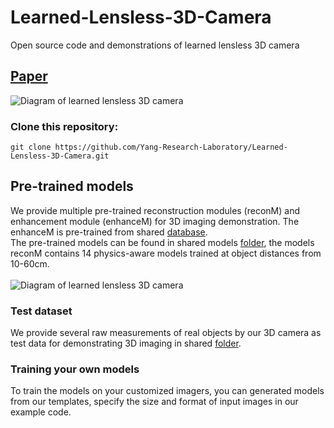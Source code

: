# Learned-Lensless-3D-Camera
Open source code and demonstrations of learned lensless 3D camera
## [Paper](https://opg.optica.org/oe/fulltext.cfm?uri=oe-30-19-34479&id=499281)
![Diagram of learned lensless 3D camera](https://github.com/Yang-Research-Laboratory/Learned-Lensless-3D-Camera/blob/main/imgs/Picutre1.PNG)
### Clone this repository:
```
git clone https://github.com/Yang-Research-Laboratory/Learned-Lensless-3D-Camera.git
```
## Pre-trained models
We provide multiple pre-trained reconstruction modules (reconM) and enhancement module (enhanceM) for 3D imaging demonstration. The enhanceM is pre-trained from shared [database](https://drive.google.com/drive/u/1/folders/1zS1xuJEx7qU3Qz_h6VH2IJgbrndXQnnq). <br />
The pre-trained models can be found in shared models [folder](https://drive.google.com/drive/u/1/folders/1RIpGIw8NCxSEdc4LDLrfq8EcpbfuuXk3), the models reconM contains 14 physics-aware models trained at object distances from 10-60cm. <br /><br />
![Diagram of learned lensless 3D camera](https://github.com/Yang-Research-Laboratory/Learned-Lensless-3D-Camera/blob/main/imgs/Picture2.gif)
### Test dataset
We provide several raw measurements of real objects by our 3D camera as test data for demonstrating 3D imaging in shared [folder](https://drive.google.com/drive/folders/1nA3Ni0kyoGCLg0OZdjJnQc6SuGjhszZy?usp=sharing).

### Training your own models
To train the models on your customized imagers, you can generated models from our templates, specify the size and format of input images in our example code. 
